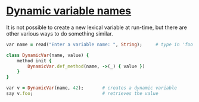 [1]: https://rosettacode.org/wiki/Dynamic_variable_names

# [Dynamic variable names][1]

It is not possible to create a new lexical variable at run-time, but there are other various ways to do something similar.

```ruby
var name = read("Enter a variable name: ", String);     # type in 'foo'

class DynamicVar(name, value) {
    method init {
        DynamicVar.def_method(name, ->(_) { value })
    }
}

var v = DynamicVar(name, 42);       # creates a dynamic variable
say v.foo;                          # retrieves the value
```
